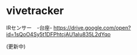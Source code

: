 # vivetracker

IRセンサー　-台座-
https://drive.google.com/open?id=1sQoO4Sy5t1DFPhtcjAU1aIu835L2dYqo

(更新中)
